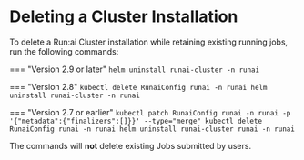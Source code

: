 # Deleting a Cluster Installation


To delete a Run:ai Cluster installation while retaining existing running jobs, run the following commands:



=== "Version 2.9 or later"
    ```
    helm uninstall runai-cluster -n runai
    ``` 

=== "Version 2.8"
    ```
    kubectl delete RunaiConfig runai -n runai
    helm uninstall runai-cluster -n runai
    ```

=== "Version 2.7 or earlier"
    ```
    kubectl patch RunaiConfig runai -n runai -p '{"metadata":{"finalizers":[]}}' --type="merge"
    kubectl delete RunaiConfig runai -n runai
    helm uninstall runai-cluster runai -n runai
    ```

The commands will __not__ delete existing Jobs submitted by users. 


